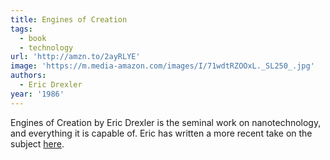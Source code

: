 ```yaml
---
title: Engines of Creation
tags:
  - book
  - technology
url: 'http://amzn.to/2ayRLYE'
image: 'https://m.media-amazon.com/images/I/71wdtRZOOxL._SL250_.jpg'
authors:
  - Eric Drexler
year: '1986'
---
```

Engines of Creation by Eric Drexler is the seminal work on nanotechnology, and everything it is capable of. Eric has written a more recent take on the subject [here](http://amzn.to/2aOnTbb).
